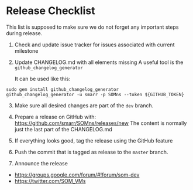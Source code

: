 Release Checklist
=================

This list is supposed to make sure we do not forget any important steps during 
release.

1. Check and update issue tracker for issues associated with current milestone

2. Update CHANGELOG.md with all elements missing
   A useful tool is the `github_changelog_generator`
   
   It can be used like this:
   
```
sudo gem install github_changelog_generator
github_changelog_generator -u smarr -p SOMns --token ${GITHUB_TOKEN}
```

3. Make sure all desired changes are part of the `dev` branch.

4. Prepare a release on GitHub with: https://github.com/smarr/SOMns/releases/new
   The content is normally just the last part of the CHANGELOG.md

5. If everything looks good, tag the release using the GitHub feature

6. Push the commit that is tagged as release to the `master` branch.

7. Announce the release
  - https://groups.google.com/forum/#!forum/som-dev
  - https://twitter.com/SOM_VMs
